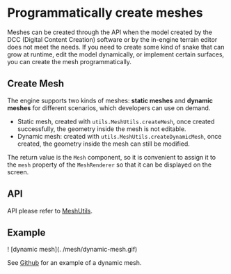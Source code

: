 # Programmatically create meshes

Meshes can be created through the API when the model created by the DCC (Digital Content Creation) software or by the in-engine terrain editor does not meet the needs. If you need to create some kind of snake that can grow at runtime, edit the model dynamically, or implement certain surfaces, you can create the mesh programmatically.

## Create Mesh

The engine supports two kinds of meshes: **static meshes** and **dynamic meshes** for different scenarios, which developers can use on demand.

- Static mesh, created with `utils.MeshUtils.createMesh`, once created successfully, the geometry inside the mesh is not editable.
- Dynamic mesh: created with `utils.MeshUtils.createDynamicMesh`, once created, the geometry inside the mesh can still be modified.

The return value is the `Mesh` component, so it is convenient to assign it to the `mesh` property of the `MeshRenderer` so that it can be displayed on the screen.

## API

API please refer to [MeshUtils](__APIDOC__/zh/class/utils.MeshUtils).

## Example

! [dynamic mesh](. /mesh/dynamic-mesh.gif)

See [Github](https://github.com/cocos/cocos-test-projects/tree/v3.6) for an example of a dynamic mesh.
